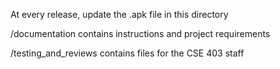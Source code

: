 At every release, update the .apk file in this directory

/documentation contains instructions and project requirements 

/testing_and_reviews contains files for the CSE 403 staff